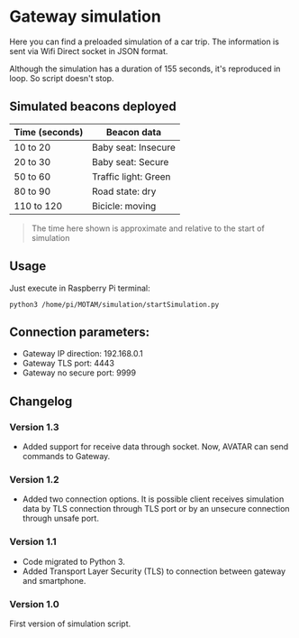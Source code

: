 
# Gateway simulation

Here you can find a preloaded simulation of a car trip. The information is sent via Wifi Direct socket in JSON format.

Although the simulation has a duration of 155 seconds, it's reproduced in loop. So script doesn't stop.

## Simulated beacons deployed

| Time (seconds) | Beacon data |
|--|--|
| 10 to 20 | Baby seat: Insecure |
| 20 to 30 | Baby seat: Secure |
| 50 to 60 | Traffic light: Green |
| 80 to 90 | Road state: dry | 
| 110 to 120 | Bicicle: moving |

> The time here shown is approximate and relative to the start of simulation

## Usage

Just execute in Raspberry Pi terminal:

    python3 /home/pi/MOTAM/simulation/startSimulation.py

## Connection parameters:

 - Gateway IP direction: 192.168.0.1
 - Gateway TLS port: 4443
 - Gateway no secure port: 9999

## Changelog
### Version 1.3
- Added support for receive data through socket. Now, AVATAR can send commands to Gateway.
### Version 1.2
 - Added two connection options. It is possible client receives simulation data by TLS connection through TLS port or by an unsecure connection through unsafe port.
### Version 1.1
 - Code migrated to Python 3.
 - Added Transport Layer Security (TLS) to connection between gateway and smartphone.
### Version 1.0
First version of simulation script.
